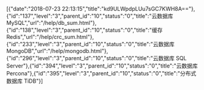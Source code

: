 [{"date":"2018-07-23 22:13:15","title":"kd9ULWpdpLUu7sGC7KWH8A=="},{"id":"137","level":"3","parent_id":"10","status":"0","title":"云数据库 MySQL","url":"/help/db_sum.html"},{"id":"138","level":"3","parent_id":"10","status":"0","title":"缓存 Redis","url":"/help/crc_sum.html"},{"id":"233","level":"3","parent_id":"10","status":"0","title":"云数据库 MongoDB","url":"/help/mongodb.html"},{"id":"296","level":"3","parent_id":"10","status":"0","title":"云数据库 SQL Server"},{"id":"394","level":"3","parent_id":"10","status":"0","title":"云数据库 Percona"},{"id":"395","level":"3","parent_id":"10","status":"0","title":"分布式数据库 TiDB"}]